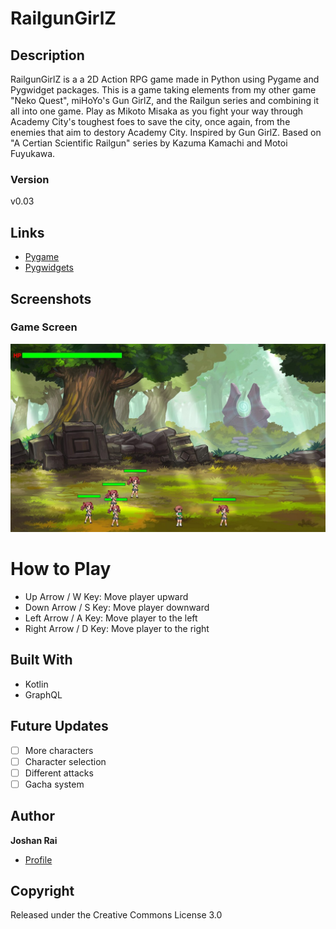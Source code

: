 # RailgunGirlZ

## Description
RailgunGirlZ is a a 2D Action RPG game made in Python using Pygame and Pygwidget packages.
This is a game taking elements from my other game "Neko Quest", miHoYo's Gun GirlZ, and the Railgun series and combining it all into one game.
Play as Mikoto Misaka as you fight your way through Academy City's toughest foes to save the city, once again, from the enemies that aim to destory Academy City.
Inspired by Gun GirlZ. Based on "A Certian Scientific Railgun" series by Kazuma Kamachi and Motoi Fuyukawa.

### Version
v0.03

## Links
- [Pygame](<https://www.pygame.org/news> "Pygame")
- [Pygwidgets](<https://pypi.org/project/pygwidgets/> "Pygwidgets")

## Screenshots
### Game Screen
![Game Screen](/resources/images/screenshots/gameScreen.jpg?raw=true "Game Screen")

# How to Play
- Up Arrow / W Key: Move player upward
- Down Arrow / S Key: Move player downward
- Left Arrow / A Key: Move player to the left
- Right Arrow / D Key: Move player to the right

## Built With
- Kotlin
- GraphQL

## Future Updates
- [ ] More characters
- [ ] Character selection
- [ ] Different attacks
- [ ] Gacha system

## Author
**Joshan Rai**
- [Profile](https://github.com/pradheon "Joshan Rai (Pradheon)")

## Copyright
Released under the Creative Commons License 3.0
